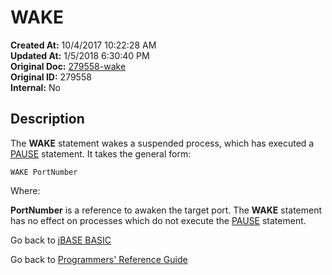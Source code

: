 # WAKE

**Created At:** 10/4/2017 10:22:28 AM  
**Updated At:** 1/5/2018 6:30:40 PM  
**Original Doc:** [279558-wake](https://docs.jbase.com/36868-jbase-basic/279558-wake)  
**Original ID:** 279558  
**Internal:** No  

## Description

The **WAKE** statement wakes a suspended process, which has executed a [PAUSE](./../pause) statement. It takes the general form:

```
WAKE PortNumber
```

Where:

**PortNumber** is a reference to awaken the target port. The **WAKE** statement has no effect on processes which do not execute the [PAUSE](./../pause) statement.

Go back to [jBASE BASIC](./../README.md)

Go back to [Programmers' Reference Guide](./../../reference-guides/jbc/README.md)
